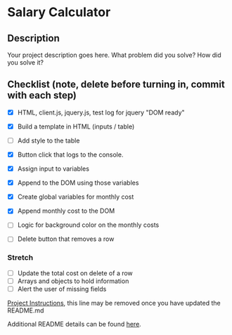 # Salary Calculator

## Description

Your project description goes here. What problem did you solve? How did you solve it?

## Checklist (note, delete before turning in, commit with each step)

- [X] HTML, client.js, jquery.js, test log for jquery "DOM ready"
- [X] Build a template in HTML (inputs / table)
- [ ] Add style to the table
- [X] Button click that logs to the console.
- [X] Assign input to variables
- [X] Append to the DOM using those variables
- [X] Create global variables for monthly cost
- [X] Append monthly cost to the DOM
- [ ] Logic for background color on the monthly costs
- [ ] Delete button that removes a row 


### Stretch
- [ ] Update the total cost on delete of a row
- [ ] Arrays and objects to hold information
- [ ] Alert the user of missing fields

[Project Instructions](./INSTRUCTIONS.md), this line may be removed once you have updated the README.md


Additional README details can be found [here](https://github.com/PrimeAcademy/readme-template/blob/master/README.md).


